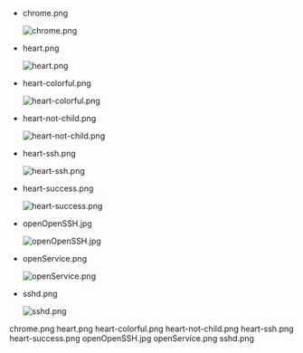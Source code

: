 <!--
 * @Author: LetMeFly
 * @Date: 2025-02-21 22:48:56
 * @LastEditors: LetMeFly.xyz
 * @LastEditTime: 2025-02-21 22:48:57
-->
<!--
 * @Author: LetMeFly
 * @Date: 2025-02-21 22:48:56
 * @LastEditors: LetMeFly.xyz
 * @LastEditTime: 2025-02-21 22:48:57
-->
+ chrome.png

   ![chrome.png](https://github.com/user-attachments/assets/bcb2c8d3-7c23-45eb-9293-23ae78b06ad3)
   
+ heart.png

   ![heart.png](https://github.com/user-attachments/assets/9165feed-3b90-414b-8bbd-8745ac1a88d1)
   
+ heart-colorful.png

   ![heart-colorful.png](https://github.com/user-attachments/assets/e2634a84-5809-47a8-ba0f-cbc983ecdb68)
   
+ heart-not-child.png

   ![heart-not-child.png](https://github.com/user-attachments/assets/588b2aa0-b628-4f17-979e-72b58aa2b564)
   
+ heart-ssh.png

   ![heart-ssh.png](https://github.com/user-attachments/assets/ab2c5cb3-82d3-4fb3-9eef-6a7a80b9060d)
   
+ heart-success.png

   ![heart-success.png](https://github.com/user-attachments/assets/258d9182-73a9-474f-ada3-87f2c68a18e9)
   
+ openOpenSSH.jpg

   ![openOpenSSH.jpg](https://github.com/user-attachments/assets/48f0afed-e0eb-48b0-b04c-ed2c088756c4)
   
+ openService.png

   ![openService.png](https://github.com/user-attachments/assets/e0d3f12a-4727-424e-ac89-55096f210b5a)
   
+ sshd.png

   ![sshd.png](https://github.com/user-attachments/assets/be5ae268-96f5-4290-9ca9-9c9e7d2c0a57)
   


chrome.png
heart.png
heart-colorful.png
heart-not-child.png
heart-ssh.png
heart-success.png
openOpenSSH.jpg
openService.png
sshd.png